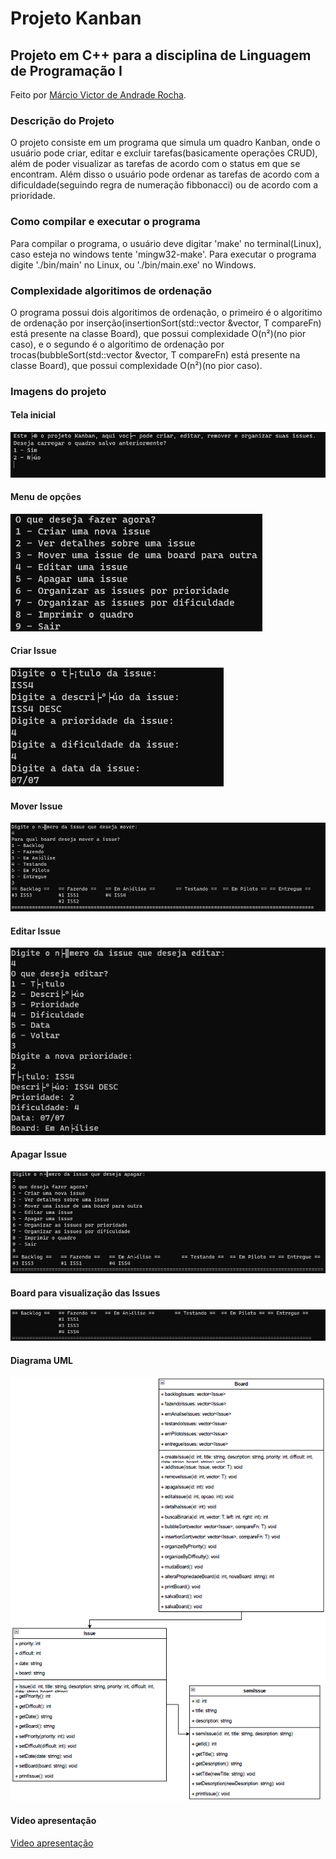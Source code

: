# Projeto Kanban

## Projeto em C++ para a disciplina de Linguagem de Programação I

Feito por [Márcio Victor de Andrade Rocha](https://github.com/marciusvic).

### Descrição do Projeto

O projeto consiste em um programa que simula um quadro Kanban, onde o usuário pode criar, editar e excluir tarefas(basicamente operações CRUD), além de poder visualizar as tarefas de acordo com o status em que se encontram. Além disso o usuário pode ordenar as tarefas de acordo com a dificuldade(seguindo regra de numeração fibbonacci) ou de acordo com a prioridade.

### Como compilar e executar o programa

Para compilar o programa, o usuário deve digitar 'make' no terminal(Linux), caso esteja no windows tente 'mingw32-make'. Para executar o programa digite './bin/main' no Linux, ou './bin/main.exe' no Windows.

### Complexidade algoritimos de ordenação

O programa possui dois algoritimos de ordenação, o primeiro é o algoritimo de ordenação por inserção(insertionSort(std::vector<Issue> &vector, T compareFn) está presente na classe Board), que possui complexidade O(n²)(no pior caso), e o segundo é o algoritimo de ordenação por trocas(bubbleSort(std::vector<Issue> &vector, T compareFn) está presente na classe Board), que possui complexidade O(n²)(no pior caso).

### Imagens do projeto

#### Tela inicial

![Tela inicial](./docs/tela%20inicial.png)

#### Menu de opções

![Menu de opções](./docs/menu%20principal.png)

#### Criar Issue

![Criar Issue](./docs/criar%20Issue.png)

#### Mover Issue

![Mover Issue](./docs/mover%20Issue.png)

#### Editar Issue

![Editar Issue](./docs/editar%20Issue.png)

#### Apagar Issue

![Apagar Issue](./docs/apagar%20Issue.png)

#### Board para visualização das Issues

![Board](./docs/board.png)

#### Diagrama UML

![Diagrama UML](./docs/uml.png)

#### Video apresentação

[Video apresentação](https://www.youtube.com/watch?v=Fu19LgvNWsI)
